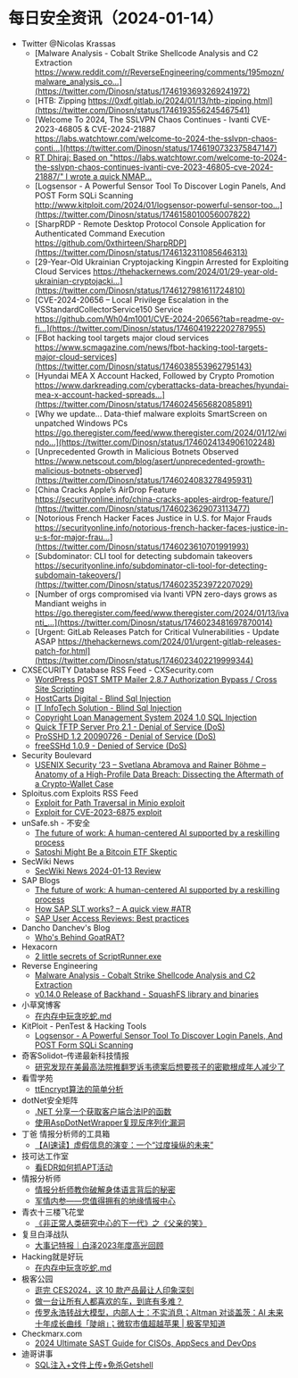 # 每日安全资讯（2024-01-14）

- Twitter @Nicolas Krassas
  - [Malware Analysis - Cobalt Strike Shellcode Analysis and C2 Extraction https://www.reddit.com/r/ReverseEngineering/comments/195mozn/malware_analysis_co...](https://twitter.com/Dinosn/status/1746193693269241972)
  - [HTB: Zipping https://0xdf.gitlab.io/2024/01/13/htb-zipping.html](https://twitter.com/Dinosn/status/1746193556245467541)
  - [Welcome To 2024, The SSLVPN Chaos Continues - Ivanti CVE-2023-46805 & CVE-2024-21887 https://labs.watchtowr.com/welcome-to-2024-the-sslvpn-chaos-conti...](https://twitter.com/Dinosn/status/1746190732375847147)
  - [RT Dhiraj: Based on "https://labs.watchtowr.com/welcome-to-2024-the-sslvpn-chaos-continues-ivanti-cve-2023-46805-cve-2024-21887/" I wrote a quick NMAP...](https://twitter.com/RandomDhiraj/status/1746181229836161312)
  - [Logsensor - A Powerful Sensor Tool To Discover Login Panels, And POST Form SQLi Scanning http://www.kitploit.com/2024/01/logsensor-powerful-sensor-too...](https://twitter.com/Dinosn/status/1746158010056007822)
  - [SharpRDP - Remote Desktop Protocol Console Application for Authenticated Command Execution https://github.com/0xthirteen/SharpRDP](https://twitter.com/Dinosn/status/1746132311085646313)
  - [29-Year-Old Ukrainian Cryptojacking Kingpin Arrested for Exploiting Cloud Services https://thehackernews.com/2024/01/29-year-old-ukrainian-cryptojacki...](https://twitter.com/Dinosn/status/1746127981611724810)
  - [CVE-2024-20656 – Local Privilege Escalation in the VSStandardCollectorService150 Service https://github.com/Wh04m1001/CVE-2024-20656?tab=readme-ov-fi...](https://twitter.com/Dinosn/status/1746041922202787955)
  - [FBot hacking tool targets major cloud services https://www.scmagazine.com/news/fbot-hacking-tool-targets-major-cloud-services](https://twitter.com/Dinosn/status/1746038553962795143)
  - [Hyundai MEA X Account Hacked, Followed by Crypto Promotion https://www.darkreading.com/cyberattacks-data-breaches/hyundai-mea-x-account-hacked-spreads...](https://twitter.com/Dinosn/status/1746024565682085891)
  - [Why we update... Data-thief malware exploits SmartScreen on unpatched Windows PCs https://go.theregister.com/feed/www.theregister.com/2024/01/12/windo...](https://twitter.com/Dinosn/status/1746024134906102248)
  - [Unprecedented Growth in Malicious Botnets Observed https://www.netscout.com/blog/asert/unprecedented-growth-malicious-botnets-observed](https://twitter.com/Dinosn/status/1746024083278495931)
  - [China Cracks Apple’s AirDrop Feature https://securityonline.info/china-cracks-apples-airdrop-feature/](https://twitter.com/Dinosn/status/1746023629073113477)
  - [Notorious French Hacker Faces Justice in U.S. for Major Frauds https://securityonline.info/notorious-french-hacker-faces-justice-in-u-s-for-major-frau...](https://twitter.com/Dinosn/status/1746023610701991993)
  - [Subdominator: CLI tool for detecting subdomain takeovers https://securityonline.info/subdominator-cli-tool-for-detecting-subdomain-takeovers/](https://twitter.com/Dinosn/status/1746023523972207029)
  - [Number of orgs compromised via Ivanti VPN zero-days grows as Mandiant weighs in https://go.theregister.com/feed/www.theregister.com/2024/01/13/ivanti_...](https://twitter.com/Dinosn/status/1746023481697870014)
  - [Urgent: GitLab Releases Patch for Critical Vulnerabilities - Update ASAP https://thehackernews.com/2024/01/urgent-gitlab-releases-patch-for.html](https://twitter.com/Dinosn/status/1746023402219999344)
- CXSECURITY Database RSS Feed - CXSecurity.com
  - [WordPress POST SMTP Mailer 2.8.7 Authorization Bypass / Cross Site Scripting](https://cxsecurity.com/issue/WLB-2024010049)
  - [HostCarts Digital - Blind Sql Injection](https://cxsecurity.com/issue/WLB-2024010048)
  - [IT InfoTech Solution - Blind Sql Injection](https://cxsecurity.com/issue/WLB-2024010047)
  - [Copyright Loan Management System 2024 1.0 SQL Injection](https://cxsecurity.com/issue/WLB-2024010046)
  - [Quick TFTP Server Pro 2.1 - Denial of Service (DoS)](https://cxsecurity.com/issue/WLB-2024010045)
  - [ProSSHD 1.2 20090726 - Denial of Service (DoS)](https://cxsecurity.com/issue/WLB-2024010044)
  - [freeSSHd 1.0.9 - Denied of Service (DoS)](https://cxsecurity.com/issue/WLB-2024010043)
- Security Boulevard
  - [USENIX Security ’23 – Svetlana Abramova and Rainer Böhme – Anatomy of a High-Profile Data Breach: Dissecting the Aftermath of a Crypto-Wallet Case](https://securityboulevard.com/2024/01/usenix-security-23-svetlana-abramova-and-rainer-bohme-anatomy-of-a-high-profile-data-breach-dissecting-the-aftermath-of-a-crypto-wallet-case/)
- Sploitus.com Exploits RSS Feed
  - [Exploit for Path Traversal in Minio exploit](https://sploitus.com/exploit?id=BAD4B8E7-CBF8-5771-9CE8-0EC84A25CE1A&utm_source=rss&utm_medium=rss)
  - [Exploit for CVE-2023-6875 exploit](https://sploitus.com/exploit?id=C891E0BA-D30F-5A19-975E-EBAF80C95841&utm_source=rss&utm_medium=rss)
- unSafe.sh - 不安全
  - [The future of work: A human-centered AI supported by a reskilling process](https://buaq.net/go-215150.html)
  - [Satoshi Might Be a Bitcoin ETF Skeptic](https://buaq.net/go-215160.html)
- SecWiki News
  - [SecWiki News 2024-01-13 Review](http://www.sec-wiki.com/?2024-01-13)
- SAP Blogs
  - [The future of work: A human-centered AI supported by a reskilling process](https://blogs.sap.com/2024/01/13/the-future-of-work-a-human-centered-ai-supported-by-a-reskilling-process/)
  - [How SAP SLT works? – A quick view #ATR](https://blogs.sap.com/2024/01/13/how-slt-works-a-quick-view-atr/)
  - [SAP User Access Reviews: Best practices](https://blogs.sap.com/2024/01/13/sap-user-access-reviews-best-practices/)
- Dancho Danchev's Blog
  - [Who's Behind GoatRAT?](https://ddanchev.blogspot.com/2024/01/whos-behind-goatrat.html)
- Hexacorn
  - [2 little secrets of ScriptRunner.exe](https://www.hexacorn.com/blog/2024/01/13/2-little-secrets-of-scriptrunner-exe/)
- Reverse Engineering
  - [Malware Analysis - Cobalt Strike Shellcode Analysis and C2 Extraction](https://www.reddit.com/r/ReverseEngineering/comments/195mozn/malware_analysis_cobalt_strike_shellcode_analysis/)
  - [v0.14.0 Release of Backhand - SquashFS library and binaries](https://www.reddit.com/r/ReverseEngineering/comments/195xr2d/v0140_release_of_backhand_squashfs_library_and/)
- 小草窝博客
  - [在内存中玩贪吃蛇.md](https://x.hacking8.com/post-459.html)
- KitPloit - PenTest &amp; Hacking Tools
  - [Logsensor - A Powerful Sensor Tool To Discover Login Panels, And POST Form SQLi Scanning](http://www.kitploit.com/2024/01/logsensor-powerful-sensor-tool-to.html)
- 奇客Solidot–传递最新科技情报
  - [研究发现在美最高法院推翻罗诉韦德案后想要孩子的密歇根成年人减少了](https://www.solidot.org/story?sid=77125)
- 看雪学苑
  - [ttEncrypt算法的简单分析](https://mp.weixin.qq.com/s?__biz=MjM5NTc2MDYxMw==&mid=2458535405&idx=1&sn=293887a577873e2e0fcb26ddc8f68fc5&chksm=b18d756786fafc71a5f043d20b22bb8f1685ba2b5fb35c42a88d4e5232d402a4822545b9c2f4&scene=58&subscene=0#rd)
- dotNet安全矩阵
  - [.NET 分享一个获取客户端合法IP的函数](https://mp.weixin.qq.com/s?__biz=MzUyOTc3NTQ5MA==&mid=2247490283&idx=1&sn=503bc462ed03ef7eb6fb0930bf768d4a&chksm=fa5ab406cd2d3d100ccda19b705b6aaeee7b703a2617913976cf57d9dbd94bd9d6971d1b3e29&scene=58&subscene=0#rd)
  - [使用AspDotNetWrapper复现反序列化漏洞](https://mp.weixin.qq.com/s?__biz=MzUyOTc3NTQ5MA==&mid=2247490283&idx=2&sn=de0310b48443b46550819428098a1571&chksm=fa5ab406cd2d3d1007f52bc19ab9938921010b4a3861bb854cad79e00a088ad91506e5b6c01f&scene=58&subscene=0#rd)
- 丁爸 情报分析师的工具箱
  - [【AI速读】虚假信息的演变：一个“过度操纵的未来”](https://mp.weixin.qq.com/s?__biz=MzI2MTE0NTE3Mw==&mid=2651141660&idx=1&sn=389de0cbe9374e649603fd00dda8aeb2&chksm=f1af4126c6d8c8307c8c6d51a1731fb2ed4530db95fcf0ddb6a12155ede9f9849bbb164a6517&scene=58&subscene=0#rd)
- 技可达工作室
  - [看EDR如何抓APT活动](https://mp.weixin.qq.com/s?__biz=MzU3NDY1NTYyOQ==&mid=2247485853&idx=1&sn=77098b5c52d1fe19709e2ef9ad02e1e0&chksm=fd2e547fca59dd694b3d646276b297c6ddb28878a26dc24425d85bd07da9947ab02b64f7cd3d&scene=58&subscene=0#rd)
- 情报分析师
  - [情报分析师教你破解身体语言背后的秘密](https://mp.weixin.qq.com/s?__biz=MzA3Mjc1MTkwOA==&mid=2650544063&idx=1&sn=81e66ccddf7e1e766ac2431f657a1664&chksm=871139f4b066b0e26a09150e67971fc4dd0b0aaddacf2d646b6a0fdd48e87359fcf8e84d5246&scene=58&subscene=0#rd)
  - [军情内参——您值得拥有的地缘情报中心](https://mp.weixin.qq.com/s?__biz=MzA3Mjc1MTkwOA==&mid=2650544063&idx=2&sn=41f1ed735d216bba2bf693ed2c7da51f&chksm=871139f4b066b0e220d1c55986cc254ab204ff2bb46939a63535cca0f5f2c21627d19c76d8d0&scene=58&subscene=0#rd)
- 青衣十三楼飞花堂
  - [《非正常人类研究中心的下一代》之《父亲的笑》](https://mp.weixin.qq.com/s?__biz=MzUzMjQyMDE3Ng==&mid=2247487087&idx=1&sn=655f67278002bde846303efd21c03bea&chksm=fab2cd50cdc54446363ef8a5902110e0a975ed5c56e9f79e831413a2d7c3011f189c1622c86a&scene=58&subscene=0#rd)
- 复旦白泽战队
  - [大事记特报｜白泽2023年度高光回顾](https://mp.weixin.qq.com/s?__biz=MzU4NzUxOTI0OQ==&mid=2247488690&idx=1&sn=f0752c9ca26b71877b0b7133d0009e6e&chksm=fdeb90ccca9c19da74006e2285d2c53d9cae1cfe27a7d14396027e4340fe69be6dff72c34ab8&scene=58&subscene=0#rd)
- Hacking就是好玩
  - [在内存中玩贪吃蛇.md](https://mp.weixin.qq.com/s?__biz=MzU2NzcwNTY3Mg==&mid=2247484897&idx=1&sn=4dc72b47670445a742becd87c8717087&chksm=fc986cc6cbefe5d069036a5a2c54ea7fd5bbd8502b3e50425bac24093160772380236d4c06f3&scene=58&subscene=0#rd)
- 极客公园
  - [逛完 CES2024，这 10 款产品最让人印象深刻](https://mp.weixin.qq.com/s?__biz=MTMwNDMwODQ0MQ==&mid=2653031116&idx=1&sn=dd2bc6efa483503e605871feb82b6944&chksm=7e57777a4920fe6c8c707e68947f05913e456f35547f9b2524eb1759390765faaea1a8583fa8&scene=58&subscene=0#rd)
  - [做一台让所有人都喜欢的车，到底有多难？](https://mp.weixin.qq.com/s?__biz=MTMwNDMwODQ0MQ==&mid=2653031116&idx=2&sn=0958c4f4010440e6969f048b73305f67&chksm=7e57777a4920fe6cd313d2e58f3356467948d16ad8d838db22cacb10c0e71db4322c4c3bc637&scene=58&subscene=0#rd)
  - [传罗永浩转战大模型，内部人士：不实消息；Altman 对谈盖茨：AI 未来十年成长曲线「陡峭」；微软市值超越苹果 | 极客早知道](https://mp.weixin.qq.com/s?__biz=MTMwNDMwODQ0MQ==&mid=2653030755&idx=1&sn=0c39763fd4fce38137f49d565e31c96a&chksm=7e5774d54920fdc3fa3c4f7c6afa3afe33e61acde23c6430ec2a261797c3ca817389a0d6cb6f&scene=58&subscene=0#rd)
- Checkmarx.com
  - [2024 Ultimate SAST Guide for CISOs, AppSecs and DevOps](https://checkmarx.com/appsec-knowledge-hub/sast/2024-ultimate-sast-guide-cisos-appsecs-devops/)
- 迪哥讲事
  - [SQL注入+文件上传+免杀Getshell](https://mp.weixin.qq.com/s?__biz=MzIzMTIzNTM0MA==&mid=2247493313&idx=1&sn=6bd66f80e6dbde33adb8aa08c85ee02d&chksm=e8a5eca2dfd265b45cc9f64187cd8c1719629dbd5ba32abfdd14c84da0353d59391496cec0fd&scene=58&subscene=0#rd)
